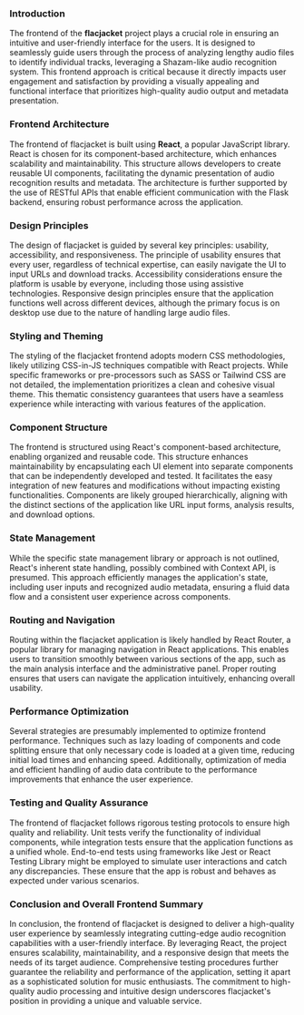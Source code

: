 ### Introduction
The frontend of the **flacjacket** project plays a crucial role in ensuring an intuitive and user-friendly interface for the users. It is designed to seamlessly guide users through the process of analyzing lengthy audio files to identify individual tracks, leveraging a Shazam-like audio recognition system. This frontend approach is critical because it directly impacts user engagement and satisfaction by providing a visually appealing and functional interface that prioritizes high-quality audio output and metadata presentation.

### Frontend Architecture
The frontend of flacjacket is built using **React**, a popular JavaScript library. React is chosen for its component-based architecture, which enhances scalability and maintainability. This structure allows developers to create reusable UI components, facilitating the dynamic presentation of audio recognition results and metadata. The architecture is further supported by the use of RESTful APIs that enable efficient communication with the Flask backend, ensuring robust performance across the application.

### Design Principles
The design of flacjacket is guided by several key principles: usability, accessibility, and responsiveness. The principle of usability ensures that every user, regardless of technical expertise, can easily navigate the UI to input URLs and download tracks. Accessibility considerations ensure the platform is usable by everyone, including those using assistive technologies. Responsive design principles ensure that the application functions well across different devices, although the primary focus is on desktop use due to the nature of handling large audio files.

### Styling and Theming
The styling of the flacjacket frontend adopts modern CSS methodologies, likely utilizing CSS-in-JS techniques compatible with React projects. While specific frameworks or pre-processors such as SASS or Tailwind CSS are not detailed, the implementation prioritizes a clean and cohesive visual theme. This thematic consistency guarantees that users have a seamless experience while interacting with various features of the application.

### Component Structure
The frontend is structured using React's component-based architecture, enabling organized and reusable code. This structure enhances maintainability by encapsulating each UI element into separate components that can be independently developed and tested. It facilitates the easy integration of new features and modifications without impacting existing functionalities. Components are likely grouped hierarchically, aligning with the distinct sections of the application like URL input forms, analysis results, and download options.

### State Management
While the specific state management library or approach is not outlined, React's inherent state handling, possibly combined with Context API, is presumed. This approach efficiently manages the application's state, including user inputs and recognized audio metadata, ensuring a fluid data flow and a consistent user experience across components.

### Routing and Navigation
Routing within the flacjacket application is likely handled by React Router, a popular library for managing navigation in React applications. This enables users to transition smoothly between various sections of the app, such as the main analysis interface and the administrative panel. Proper routing ensures that users can navigate the application intuitively, enhancing overall usability.

### Performance Optimization
Several strategies are presumably implemented to optimize frontend performance. Techniques such as lazy loading of components and code splitting ensure that only necessary code is loaded at a given time, reducing initial load times and enhancing speed. Additionally, optimization of media and efficient handling of audio data contribute to the performance improvements that enhance the user experience.

### Testing and Quality Assurance
The frontend of flacjacket follows rigorous testing protocols to ensure high quality and reliability. Unit tests verify the functionality of individual components, while integration tests ensure that the application functions as a unified whole. End-to-end tests using frameworks like Jest or React Testing Library might be employed to simulate user interactions and catch any discrepancies. These ensure that the app is robust and behaves as expected under various scenarios.

### Conclusion and Overall Frontend Summary
In conclusion, the frontend of flacjacket is designed to deliver a high-quality user experience by seamlessly integrating cutting-edge audio recognition capabilities with a user-friendly interface. By leveraging React, the project ensures scalability, maintainability, and a responsive design that meets the needs of its target audience. Comprehensive testing procedures further guarantee the reliability and performance of the application, setting it apart as a sophisticated solution for music enthusiasts. The commitment to high-quality audio processing and intuitive design underscores flacjacket's position in providing a unique and valuable service.